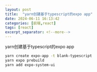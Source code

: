 ```yaml
---
layout: post
title:  "yarn创建基于typescript的expo app"
date: 2024-06-11 16:13:42
categories: [前端,react]
tags: [react]
excerpt_separator: <!--more-->
---
```

yarn创建基于typescript的expo app
<!--more-->

```bash
yarn create expo-app -t blank-typescript
yarn expo prebuild
yarn add expo-system-ui
```